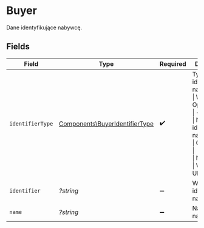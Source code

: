 # Buyer

Dane identyfikujące nabywcę.


## Fields

| Field                                                                                                                                                  | Type                                                                                                                                                   | Required                                                                                                                                               | Description                                                                                                                                            |
| ------------------------------------------------------------------------------------------------------------------------------------------------------ | ------------------------------------------------------------------------------------------------------------------------------------------------------ | ------------------------------------------------------------------------------------------------------------------------------------------------------ | ------------------------------------------------------------------------------------------------------------------------------------------------------ |
| `identifierType`                                                                                                                                       | [Components\BuyerIdentifierType](../../Models/Components/BuyerIdentifierType.md)                                                                       | :heavy_check_mark:                                                                                                                                     | Typ identyfikatora nabywcy.<br/>\| Wartość \| Opis \|<br/>\| --- \| --- \|<br/>\| None \| Brak identyfikatora nabywcy \|<br/>\| Other \| Inny \|<br/>\| Nip \| NIP \|<br/>\| VatUe \| VAT UE \|<br/> |
| `identifier`                                                                                                                                           | *?string*                                                                                                                                              | :heavy_minus_sign:                                                                                                                                     | Wartośc identyfikatora nabywcy.                                                                                                                        |
| `name`                                                                                                                                                 | *?string*                                                                                                                                              | :heavy_minus_sign:                                                                                                                                     | Nazwa nabywcy.                                                                                                                                         |